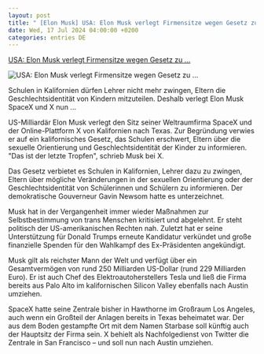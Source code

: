 ```yaml
---
layout: post
title: " [Elon Musk] USA: Elon Musk verlegt Firmensitze wegen Gesetz zu ..."
date: Wed, 17 Jul 2024 04:00:00 +0200
categories: entries DE
---
```

[USA: Elon Musk verlegt Firmensitze wegen Gesetz zu ...](https://www.zeit.de/wirtschaft/unternehmen/2024-07/elon-musk-x-spacex-texas-kalifornien)

![USA: Elon Musk verlegt Firmensitze wegen Gesetz zu ...](https://img.zeit.de/wirtschaft/unternehmen/2024-07/elon-musk-x-spacex-texas/wide__1300x731)

Schulen in Kalifornien dürfen Lehrer nicht mehr zwingen, Eltern die Geschlechtsidentität von Kindern mitzuteilen. Deshalb verlegt Elon Musk SpaceX und X nun ...

US-Milliardär Elon Musk verlegt den Sitz seiner Weltraumfirma SpaceX und der Online-Plattform X von Kalifornien nach Texas. Zur Begründung verwies er auf ein kalifornisches Gesetz, das Schulen erschwert, Eltern über die sexuelle Orientierung und Geschlechtsidentität der Kinder zu informieren. "Das ist der letzte Tropfen", schrieb Musk bei X.

Das Gesetz verbietet es Schulen in Kalifornien, Lehrer dazu zu zwingen, Eltern über mögliche Veränderungen in der sexuellen Orientierung oder der Geschlechtsidentität von Schülerinnen und Schülern zu informieren. Der demokratische Gouverneur Gavin Newsom hatte es unterzeichnet.

Musk hat in der Vergangenheit immer wieder Maßnahmen zur Selbstbestimmung von trans Menschen kritisiert und abgelehnt. Er steht politisch der US-amerikanischen Rechten nah. Zuletzt hat er seine Unterstützung für Donald Trumps erneute Kandidatur verkündet und große finanzielle Spenden für den Wahlkampf des Ex-Präsidenten angekündigt.

Musk gilt als reichster Mann der Welt und verfügt über ein Gesamtvermögen von rund 250 Milliarden US-Dollar (rund 229 Milliarden Euro). Er ist auch Chef des Elektroautoherstellers Tesla und ließ die Firma bereits aus Palo Alto im kalifornischen Silicon Valley ebenfalls nach Austin umziehen.

SpaceX hatte seine Zentrale bisher in Hawthorne im Großraum Los Angeles, auch wenn ein Großteil der Anlagen bereits in Texas beheimatet war. Der aus dem Boden gestampfte Ort mit dem Namen Starbase soll künftig auch der Hauptsitz der Firma sein. X behielt als Nachfolgedienst von Twitter die Zentrale in San Francisco – und soll nun nach Austin umziehen.

